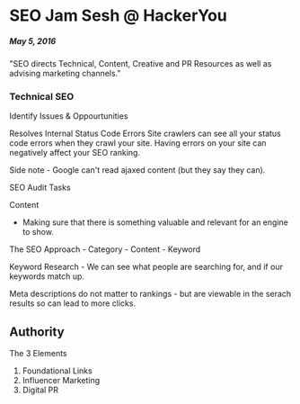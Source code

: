# SEO Jam Sesh @ HackerYou
##### May 5, 2016

"SEO directs Technical, Content, Creative and PR Resources as well as advising marketing channels." 

### Technical SEO
Identify Issues & Oppourtunities

Resolves Internal Status Code Errors
	Site crawlers can see all your status code errors when they crawl your site. Having errors on your site can negatively affect your SEO ranking. 

Side note - Google can't read ajaxed content (but they say they can).

SEO Audit Tasks

Content
- Making sure that there is something valuable and relevant for an engine to show.  

The SEO Approach
	- Category
	- Content
	- Keyword

Keyword Research 
	- We can see what people are searching for, and if our keywords match up. 

Meta descriptions do not matter to rankings - but are viewable in the serach results so can lead to more clicks. 


## Authority
The 3 Elements
1. Foundational Links
2. Influencer Marketing
3. Digital PR



